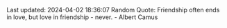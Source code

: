 Last updated: 2024-04-02 18:36:07
Random Quote: Friendship often ends in love, but love in friendship - never. - Albert Camus